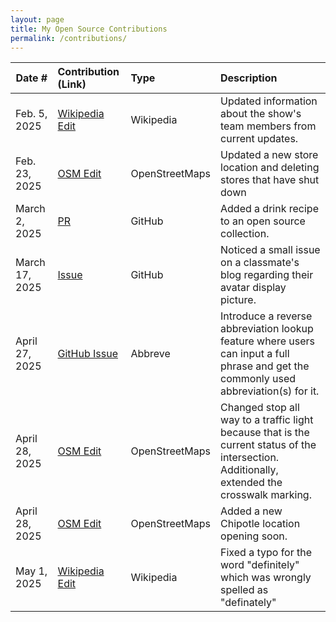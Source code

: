 ```yaml
---
layout: page
title: My Open Source Contributions
permalink: /contributions/
---
```


<!--
Type of the contribution should be "Wikipedia edit", "OpenStreet Map feature", "Documentation", "Course website", "Blog",
"Browser Add-on", etc.

The description should include a brief summary of what you did.

The link should bring us to a public page that shows your contribution. 

Replace the first row with your own contribution. 

-->





| Date #       | Contribution (Link)  | Type  | Description |
|---|:---|:---|:---|
| Feb. 5, 2025   | [Wikipedia Edit](https://en.wikipedia.org/w/index.php?title=Christina_Haack&oldid=1274153017)    | Wikipedia    |   Updated information about the show's team members from current updates.    |
| Feb. 23, 2025  | [OSM Edit](https://www.openstreetmap.org/changeset/162873600#map=19/40.530618/-74.227715&layers=T)  | OpenStreetMaps | Updated a new store location and deleting stores that have shut down    |
| March 2, 2025    | [PR](https://github.com/alfg/opendrinks/pull/1433)   | GitHub    | Added a drink recipe to an open source collection.  |
| March 17, 2025    | [Issue](https://github.com/ossd-s25/ajokt123-weekly/issues/1)   | GitHub    | Noticed a small issue on a classmate's blog regarding their avatar display picture.  |
| April 27, 2025 | [GitHub Issue](https://github.com/Njong392/Abbreve/issues/516) | Abbreve | Introduce a reverse abbreviation lookup feature where users can input a full phrase and get the commonly used abbreviation(s) for it. |
| April 28, 2025  | [OSM Edit](https://www.openstreetmap.org/changeset/165555140#map=21/40.5315033/-74.2178520&layers=T)  | OpenStreetMaps | Changed stop all way to a traffic light because that is the current status of the intersection. Additionally, extended the crosswalk marking.   |
| April 28, 2025  | [OSM Edit](https://www.openstreetmap.org/changeset/165555451#map=21/40.5308287/-74.2308396&layers=T)  | OpenStreetMaps | Added a new Chipotle location opening soon.   |
| May 1, 2025  | [Wikipedia Edit](https://en.wikipedia.org/w/index.php?title=Individual_integrated_fighting_system&oldid=1288276467)  | Wikipedia | Fixed a typo for the word "definitely" which was wrongly spelled as "definately"   |
